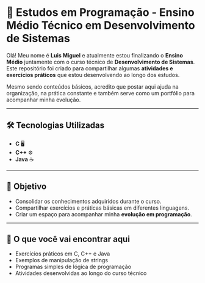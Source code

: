# 🚀 Estudos em Programação - Ensino Médio Técnico em Desenvolvimento de Sistemas

Olá! Meu nome é **Luis Miguel** e atualmente estou finalizando o **Ensino Médio** juntamente com o curso técnico de **Desenvolvimento de Sistemas**.  
Este repositório foi criado para compartilhar algumas **atividades e exercícios práticos** que estou desenvolvendo ao longo dos estudos.  

Mesmo sendo conteúdos básicos, acredito que postar aqui ajuda na organização, na prática constante e também serve como um portfólio para acompanhar minha evolução.

---

## 🛠️ Tecnologias Utilizadas
- **C** 🖥️  
- **C++** ⚙️  
- **Java** ☕

---

## 🎯 Objetivo
- Consolidar os conhecimentos adquiridos durante o curso.  
- Compartilhar exercícios e práticas básicas em diferentes linguagens.  
- Criar um espaço para acompanhar minha **evolução em programação**.  

---

## 📖 O que você vai encontrar aqui
- Exercícios práticos em C, C++ e Java  
- Exemplos de manipulação de strings  
- Programas simples de lógica de programação  
- Atividades desenvolvidas ao longo do curso técnico


